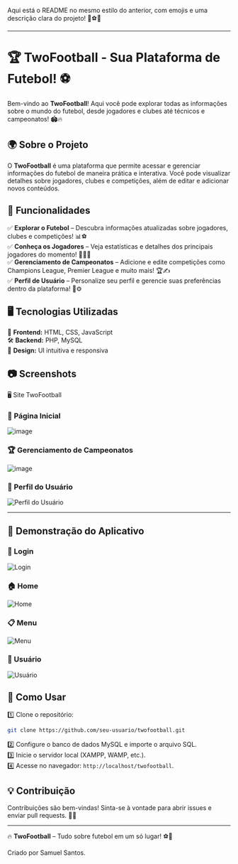 Aqui está o README no mesmo estilo do anterior, com emojis e uma descrição clara do projeto! 🎉⚽🚀  

---

# 🏆 TwoFootball - Sua Plataforma de Futebol! ⚽  

Bem-vindo ao **TwoFootball**! Aqui você pode explorar todas as informações sobre o mundo do futebol, desde jogadores e clubes até técnicos e campeonatos! 🏟️🔥  

## 🌍 Sobre o Projeto  

O **TwoFootball** é uma plataforma que permite acessar e gerenciar informações do futebol de maneira prática e interativa. Você pode visualizar detalhes sobre jogadores, clubes e competições, além de editar e adicionar novos conteúdos.  

## 📌 Funcionalidades  

✅ **Explorar o Futebol** – Descubra informações atualizadas sobre jogadores, clubes e competições! 📊⚽  
✅ **Conheça os Jogadores** – Veja estatísticas e detalhes dos principais jogadores do momento! 🏃‍♂️🔥  
✅ **Gerenciamento de Campeonatos** – Adicione e edite competições como Champions League, Premier League e muito mais! 🏆✍️  
✅ **Perfil de Usuário** – Personalize seu perfil e gerencie suas preferências dentro da plataforma! 👤⚙️  

## 🖥️ Tecnologias Utilizadas  

🚀 **Frontend:** HTML, CSS, JavaScript  
🛠️ **Backend:** PHP, MySQL  
🎨 **Design:** UI intuitiva e responsiva  

## 📷 Screenshots  

🖥️ Site TwoFootball

### 🌟 Página Inicial  

![image](https://github.com/user-attachments/assets/14083f6e-f44f-45e9-8bbf-a0dd5bd1c6de)



### 🏆 Gerenciamento de Campeonatos  

![image](https://github.com/user-attachments/assets/1a25af21-023b-473a-8239-9d9e5d93b79f)


### 👤 Perfil do Usuário  

![Perfil do Usuário](https://github.com/user-attachments/assets/8ba742db-cbb5-47ee-bfa3-fb8185b47bc5)  

---

## 🎥 Demonstração do Aplicativo  

### 🔐 Login  

![Login](https://github.com/user-attachments/assets/3ee9ab88-e1a0-4284-a5d6-69d209775d2f)  

### 🏠 Home  

![Home](https://github.com/user-attachments/assets/eb4f04e7-e41b-4625-9c3c-197bcc92ffb9)  

### 📋 Menu  

![Menu](https://github.com/user-attachments/assets/7745f148-ddbf-4d6d-aa27-8e94e86b6b6a)  

### 👤 Usuário  

![Usuário](https://github.com/user-attachments/assets/fa3e3b8f-af34-4391-bd72-01834f1238a5)  


## 🎯 Como Usar  

1️⃣ Clone o repositório:  
```bash
git clone https://github.com/seu-usuario/twofootball.git
```  
2️⃣ Configure o banco de dados MySQL e importe o arquivo SQL.  
3️⃣ Inicie o servidor local (XAMPP, WAMP, etc.).  
4️⃣ Acesse no navegador: `http://localhost/twofootball`.  

## 💡 Contribuição  

Contribuições são bem-vindas! Sinta-se à vontade para abrir issues e enviar pull requests. 🚀💙  

---

🔥 **TwoFootball** – Tudo sobre futebol em um só lugar! ⚽🚀

Criado por Samuel Santos.
